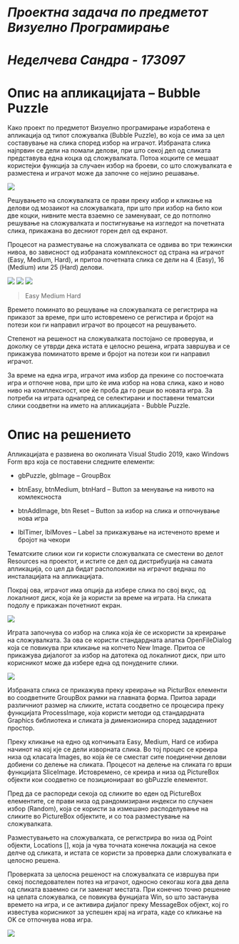 # *Проектна задача по предметот Визуелно Програмирање*

# 

# *Неделчева Сандра - 173097*

# Опис на апликацијата – Bubble Puzzle

Како проект по предметот Визуелно програмирање изработена e апликација од типот
сложувалка (Bubble Puzzle), во која се има за цел составување на слика според
избор на играчот. Избраната слика најпрвин се дели на помали делови, при што
секој дел од сликата представува една коцка од сложувалката. Потоа коцките се
мешаат користејки функција за случаeн избор на броеви, со што сложувалката е
разместена и играчот може да започне со нејзино решавање.

![](Puzzle_1.png)

Решувањето на сложувалката се прави преку избор и кликање на делови од мозаикот
на сложувалката, при што при избор на било кои две коцки, нивните места взаемно
се заменуваат, се до потполно решување на сложувалката и постигнување на
изгледот на почетната слика, прикажана во десниот горен дел од екранот.

Процесот на разместување на сложувалката се одвива во три тежински нивоа, во
зависност од избраната комплексност од страна на играчот (Easy, Medium, Hard), и
притоа почетната слика се дели на 4 (Easy), 16 (Medium) или 25 (Hard) делови.

![](Puzzle_2.png) ![](Puzzle_3.png) ![](Puzzle_4.png)

>   Easy Medium Hard

Времето поминато во решување на сложувалката се регистрира на приказот за време,
при што истовремено се регистира и бројот на потези кои ги направил играчот во
процесот на решувањето.

Степенот на решеност на сложувалката постојано се проверува, и доколку се утврди
дека истата е целосно решена, играта завршува и се прикажува поминатото време и
бројот на потези кои ги направил играчот.

За време на една игра, играчот има избор да прекине со постоечката игра и
отпочне нова, при што ќе има избор на нова слика, како и ново ниво на
комплексност, кое ќе проба да го реши во новата игра. За потреби на играта
однапред се селектирани и поставени тематски слики соодветни на името на
апликацијата - Bubble Puzzle.

# Опис на решението

Апликацијата е развиена во околината Visual Studio 2019, како Windows Form врз
која се поставени следните елементи:

-   gbPuzzle, gbImage – GroupBox

-   btnEasy, btnMedium, btnHard – Button за менување на нивото на комлексноста

-   btnAddImage, btn Reset – Button за избор на слика и отпочнување нова игра

-   lblTimer, lblMoves – Label за прикажување на истеченото време и бројот на
    чекори

Тематските слики кои ги користи сложувалката се сместени во делот Resources на
проектот, и истите се дел од дистрибуција на самата апликација, со цел да бидат
расположиви на играчот веднаш по инсталацијата на апликацијата.

Покрај ова, играчот има опција да избере слика по свој вкус, од локалниот диск,
која ќе ја користи за време на играта. На сликата подолу е прикажан почетниот
екран.

![](Puzzle_7.png)

Играта започнува со избор на слика која ќе се искористи за креирање на
сложувалката. За ова се користи стандардната алатка OpenFileDialog која се
повикува при кликање на копчето New Image. Притоа се прикажува дијалогот за
избор на датотека од локалниот диск, при што корисникот може да избере една од
понудените слики.

![](Puzzle_8.png)

Избраната слика се прикажува преку креирање на PicturBox елементи во соодветните
GroupBox рамки на главната форма. Притоа заради различниот размер на сликите,
истата соодветно се процесира преку функцијата ProcessImage, која користи методи
од стандардната Graphics библиотека и сликата ја димензионира според зададениот
простор.

Преку кликање на едно од копчињата Easy, Medium, Hard се избира начинот на кој
кје се дели изворната слика. Во тој процес се креира низа од класата Images, во
која ќе се сместат сите поединечни делови добиени со делење на сликата. Процесот
на делење на сликата го врши функцијата SliceImage. Истовремено, се креира и
низа од PictureBox објекти кои соодветно се позиционираат во gbPuzzle елементот.

Пред да се распореди секоја од сликите во еден од PictureBox елементите, се
прави низа од рандомизирани индекси по случаен избор (Random), која се користи
за измешано расподелување на сликите во PictureBox објектите, и со тоа
разместување на сложувалката.

Разместувањето на сложувалката, се регистрира во низа од Point објекти,
Locations [], која ја чува точната конечна локација на секое делче од сликата, и
истата се користи за проверка дали сложувалката е целосно решена.

Проверката за целосна решеност на сложувалката се извршува при секој
последователен потез на играчот, односно секогаш кога два дела од сликата
взаемно си ги заменат местата. При конечно точно решение на целата сложувалка,
се повикува фунцијата Win, so што застанува времето на игра, и се активира
дијалог преку MessageBox објект, кој го известува корисникот за успешен крај на
играта, каде со кликање на OK се отпочнува нова игра.

![](Puzzle_6.png)

# 

# 
